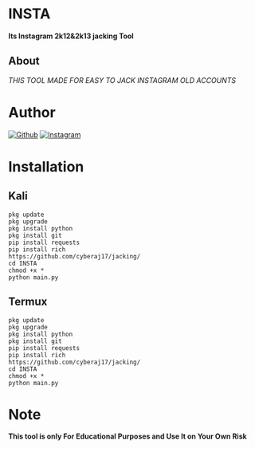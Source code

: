 # INSTA
**Its Instagram 2k12&2k13 jacking Tool**
## About 
*THIS TOOL MADE FOR EASY TO JACK INSTAGRAM OLD ACCOUNTS*
# Author 

<a href="https://github.com/STARK-404/"><img title="Github" src="https://img.shields.io/badge/cyberaj17-blue?style=for-the-badge&logo=github"></a>
[![Instagram](https://img.shields.io/badge/INSTAGRAM-FOLLOW-green?style=for-the-badge&logo=instagram)](https://instagram.com/zh4bx?igshid=YmMyMTA2M2Y=)


# Installation 
## Kali
```
pkg update 
pkg upgrade 
pkg install python
pkg install git 
pip install requests 
pip install rich 
https://github.com/cyberaj17/jacking/
cd INSTA 
chmod +x *
python main.py
```
## Termux 
```
pkg update 
pkg upgrade 
pkg install python
pkg install git 
pip install requests 
pip install rich 
https://github.com/cyberaj17/jacking/
cd INSTA 
chmod +x *
python main.py
```
# Note
**This tool is only For Educational Purposes and Use It on Your Own Risk**
